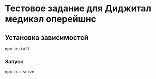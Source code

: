 # Тестовое задание для Диджитал медикэл оперейшнс

## Установка зависимостей
```
npm install
```

### Запуск
```
npm run serve
```
